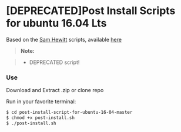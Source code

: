 [DEPRECATED]Post Install Scripts for ubuntu 16.04 Lts
=========================================

Based on the [Sam Hewitt](https://github.com/snwh) scripts, available [here](https://github.com/snwh/ubuntu-post-install)


> **Note:**

> - DEPRECATED script!

### Use

Download and Extract .zip or clone repo

Run in your favorite terminal:
```sh
$ cd post-install-script-for-ubuntu-16-04-master
$ chmod +x post-install.sh
$ ./post-install.sh
```
